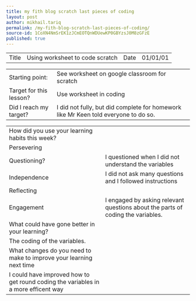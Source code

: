```yaml
---
title: my fith blog scratch last pieces of coding
layout: post
author: mikhail.tariq
permalink: /my-fith-blog-scratch-last-pieces-of-coding/
source-id: 1CoXN4NmSrEK1zJCmEOTQnWDUewKP0GBYzsJ0M8zGFzE
published: true
---
```

<table>
  <tr>
    <td>Title</td>
    <td>Using worksheet to code scratch</td>
    <td>Date</td>
    <td>01/01/01</td>
  </tr>
</table>


<table>
  <tr>
    <td>Starting point:</td>
    <td>See worksheet on google classroom for scratch</td>
  </tr>
  <tr>
    <td>Target for this lesson?</td>
    <td>Use worksheet in coding </td>
  </tr>
  <tr>
    <td>Did I reach my target? </td>
    <td>I did not fully, but did complete for homework like Mr Keen told everyone to do so.</td>
  </tr>
</table>


<table>
  <tr>
    <td>How did you use your learning habits this week?</td>
    <td></td>
  </tr>
  <tr>
    <td>Persevering</td>
    <td></td>
  </tr>
  <tr>
    <td>Questioning?</td>
    <td>I questioned when I did not understand the variables </td>
  </tr>
  <tr>
    <td>Independence</td>
    <td>I did not ask many questions and I followed instructions </td>
  </tr>
  <tr>
    <td>Reflecting</td>
    <td></td>
  </tr>
  <tr>
    <td>Engagement</td>
    <td>I engaged by asking relevant questions about the parts of coding the variables.</td>
  </tr>
  <tr>
    <td>What could have gone better in your learning?</td>
    <td></td>
  </tr>
  <tr>
    <td>The coding of the variables.</td>
    <td></td>
  </tr>
  <tr>
    <td>What changes do you need to make to improve your learning next time</td>
    <td></td>
  </tr>
  <tr>
    <td>I could have improved how to get round coding the variables in a more efficent way </td>
    <td></td>
  </tr>
</table>


